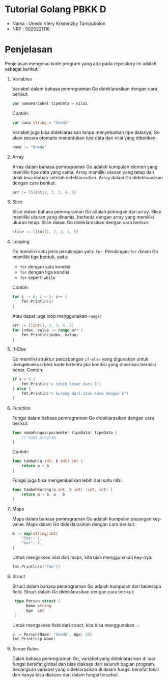 # Tutorial Golang PBKK D

- Nama : Unedo Viery Kristenzky Tampubolon
- NRP : 5025221116

# Penjelasan

Penjelasan mengenai kode program yang ada pada repository ini adalah sebagai berikut:

1. Variables
    
    Variabel dalam bahasa pemrograman Go dideklarasikan dengan cara berikut:
    ```go
    var namaVariabel tipeData = nilai
    ```

    Contoh:
    ```go
    var nama string = "Unedo"
    ```

    Variabel juga bisa dideklarasikan tanpa menyebutkan tipe datanya, Go akan secara otomatis menentukan tipe data dari nilai yang diberikan:
    ```go
    nama := "Unedo"
    ```
   

2. Array

    Array dalam bahasa pemrograman Go adalah kumpulan elemen yang memiliki tipe data yang sama. Array memiliki ukuran yang tetap dan tidak bisa diubah setelah dideklarasikan. Array dalam Go dideklarasikan dengan cara berikut:
    ```go
    arr := [5]int{1, 2, 3, 4, 5}
    ```

3. Slice

    Slice dalam bahasa pemrograman Go adalah potongan dari array. Slice memiliki ukuran yang dinamis, berbeda dengan array yang memiliki ukuran tetap. Slice dalam Go dideklarasikan dengan cara berikut:
    ```go
    slice := []int{1, 2, 3, 4, 5}
    ```

4. Looping

    Go memiliki satu jenis perulangan yaitu `for`. Perulangan `for` dalam Go memiliki tiga bentuk, yaitu:
    - `for` dengan satu kondisi
    - `for` dengan tiga kondisi
    - `for` seperti `while`

    Contoh:
    ```go
    for i := 0; i < 5; i++ {
        fmt.Println(i)
    }
    ```
    Atau dapat juga loop menggunakan `range`:
    ```go
    arr := []int{1, 2, 3, 4, 5}
    for index, value := range arr {
        fmt.Println(index, value)
    }
    ```

5. If-Else

    Go memiliki struktur percabangan `if-else` yang
    digunakan untuk mengeksekusi blok kode tertentu jika kondisi yang diberikan bernilai benar. Contoh:
    ```go
    if x > 5 {
        fmt.Println("x lebih besar dari 5")
    } else {
        fmt.Println("x kurang dari atau sama dengan 5")
    }
    ```

6. Function
    
    Fungsi dalam bahasa pemrograman Go dideklarasikan dengan cara berikut:
    ```go
    func namaFungsi(parameter tipeData) tipeData {
        // kode program
    }
    ```

    Contoh:
    ```go
    func tambah(a int, b int) int {
        return a + b
    }
    ```

    Fungsi juga bisa mengembalikan lebih dari satu nilai:
    ```go
    func tambahKurang(a int, b int) (int, int) {
        return a + b, a - b
    }
    ```

7. Maps

    Maps dalam bahasa pemrograman Go adalah kumpulan pasangan key-value. Maps dalam Go dideklarasikan dengan cara berikut:
    ```go
    m := map[string]int{
        "foo": 1,
        "bar": 2,
    }
    ```
    Untuk mengakses nilai dari maps, kita bisa menggunakan key-nya:
    ```go
    fmt.Println(m["foo"])
    ```

8. Struct

   Struct dalam bahasa pemrograman Go adalah kumpulan dari beberapa field. Struct dalam Go dideklarasikan dengan cara berikut:
   ```go
    type Person struct {
         Name string
         Age  int
    }
    ```
    Untuk mengakses field dari struct, kita bisa menggunakan `.`:
    ```go
    p := Person{Name: "Unedo", Age: 20}
    fmt.Println(p.Name)
    ```

9. Scope Rules

   Dalah bahasa pemrograman Go, variabel yang dideklarasikan di luar fungsi bersifat global dan bisa diakses dari seluruh bagian program. Sedangkan variabel yang dideklarasikan di dalam fungsi bersifat lokal dan hanya bisa diakses dari dalam fungsi tersebut. 
